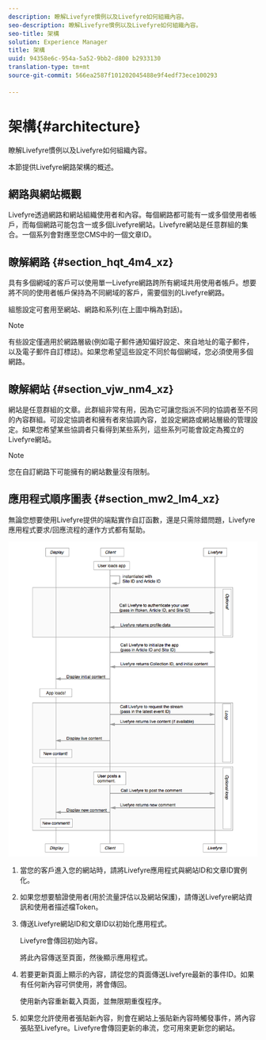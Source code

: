 ```yaml
---
description: 瞭解Livefyre慣例以及Livefyre如何組織內容。
seo-description: 瞭解Livefyre慣例以及Livefyre如何組織內容。
seo-title: 架構
solution: Experience Manager
title: 架構
uuid: 94358e6c-954a-5a52-9bb2-d800 b2933130
translation-type: tm+mt
source-git-commit: 566ea2587f101202045488e9f4edf73ece100293

---
```



# 架構{#architecture}

瞭解Livefyre慣例以及Livefyre如何組織內容。

本節提供Livefyre網路架構的概述。

## 網路與網站概觀

Livefyre透過網路和網站組織使用者和內容。每個網路都可能有一或多個使用者帳戶，而每個網路可能包含一或多個Livefyre網站。Livefyre網站是任意群組的集合。一個系列會對應至您CMS中的一個文章ID。

## 瞭解網路 {#section_hqt_4m4_xz}

具有多個網域的客戶可以使用單一Livefyre網路跨所有網域共用使用者帳戶。想要將不同的使用者帳戶保持為不同網域的客戶，需要個別的Livefyre網路。

組態設定可套用至網站、網路和系列(在上圖中稱為對話)。

>[!NOTE]
>
>有些設定僅適用於網路層級(例如電子郵件通知偏好設定、來自地址的電子郵件，以及電子郵件自訂標誌)。如果您希望這些設定不同於每個網域，您必須使用多個網路。

## 瞭解網站 {#section_vjw_nm4_xz}

網站是任意群組的文章。此群組非常有用，因為它可讓您指派不同的協調者至不同的內容群組。可設定協調者和擁有者來協調內容，並設定網路或網站層級的管理設定。如果您希望某些協調者只看得到某些系列，這些系列可能會設定為獨立的Livefyre網站。

>[!NOTE]
>
>您在自訂網路下可能擁有的網站數量沒有限制。

## 應用程式順序圖表 {#section_mw2_lm4_xz}

無論您想要使用Livefyre提供的端點實作自訂函數，還是只需除錯問題，Livefyre應用程式要求/回應流程的運作方式都有幫助。

![](assets/appsequencediagram.png)

1. 當您的客戶進入您的網站時，請將Livefyre應用程式與網站ID和文章ID實例化。
1. 如果您想要驗證使用者(用於流量評估以及網站保護)，請傳送Livefyre網站資訊和使用者描述檔Token。
1. 傳送Livefyre網站ID和文章ID以初始化應用程式。

   Livefyre會傳回初始內容。

   將此內容傳送至頁面，然後顯示應用程式。

1. 若要更新頁面上顯示的內容，請從您的頁面傳送Livefyre最新的事件ID。如果有任何新內容可供使用，將會傳回。

   使用新內容重新載入頁面，並無限期重復程序。

1. 如果您允許使用者張貼新內容，則會在網站上張貼新內容時觸發事件，將內容張貼至Livefyre。Livefyre會傳回更新的串流，您可用來更新您的網站。
